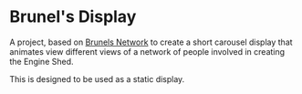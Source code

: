 # Brunel's Display

A project, based on [Brunels Network](https://brunels-network.github.io/network/) to create
a short carousel display that animates view different views of a network of people
involved in creating the Engine Shed.

This is designed to be used as a static display.
